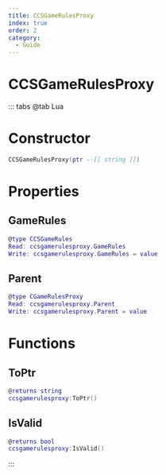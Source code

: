 ```yaml
---
title: CCSGameRulesProxy
index: true
order: 2
category:
  - Guide
---
```


# CCSGameRulesProxy

::: tabs
@tab Lua
# Constructor
```lua
CCSGameRulesProxy(ptr --[[ string ]])
```
# Properties
## GameRules 
```lua
@type CCSGameRules
Read: ccsgamerulesproxy.GameRules
Write: ccsgamerulesproxy.GameRules = value
```
## Parent 
```lua
@type CGameRulesProxy
Read: ccsgamerulesproxy.Parent
Write: ccsgamerulesproxy.Parent = value
```
# Functions
## ToPtr
```lua
@returns string
ccsgamerulesproxy:ToPtr()
```
## IsValid
```lua
@returns bool
ccsgamerulesproxy:IsValid()
```

:::